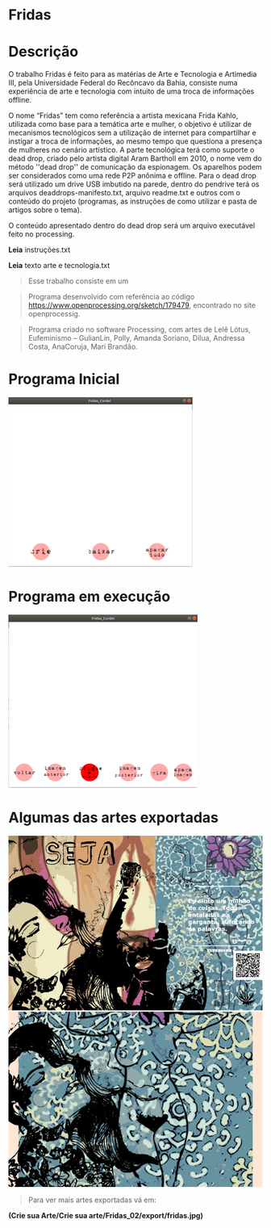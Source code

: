 # Fridas

# Descrição 

O trabalho Fridas é feito para as matérias de Arte e Tecnologia e Artimedia III, pela Universidade Federal do Recôncavo da Bahia, consiste numa experiência de arte e tecnologia com intuito de uma troca de informações offline.

O nome “Fridas” tem como referência a artista mexicana Frida Kahlo, utilizada como base para a temática arte e mulher, o objetivo é utilizar de mecanismos tecnológicos sem a utilização de internet para compartilhar e instigar a troca de informações, ao mesmo tempo que questiona a presença de mulheres no cenário artístico.
A parte tecnológica terá como suporte o dead drop, criado pelo artista digital Aram Bartholl em 2010, o nome vem do método ''dead drop'' de comunicação da espionagem. Os aparelhos podem ser considerados como uma rede P2P anônima e offline.
Para o dead drop será utilizado um drive USB imbutido na parede, dentro do pendrive terá os arquivos deaddrops-manifesto.txt, arquivo readme.txt e outros com o conteúdo do projeto (programas, as instruções de como utilizar e pasta de artigos sobre o tema).

O conteúdo apresentado dentro do dead drop será um arquivo executável feito no processing.


**Leia** instruções.txt

**Leia** texto arte e tecnologia.txt 

> Esse trabalho consiste em um 


> Programa desenvolvido com referência ao código https://www.openprocessing.org/sketch/179479, encontrado no site openprocessig.

> Programa criado no software Processing, com artes de Lelê Lótus, Eufeminismo – GulianLin, Polly, Amanda Soriano, Dilua, Andressa Costa, AnaCoruja, Mari Brandão.


# Programa Inicial

![Fridas Programa-Inicial](fridas01.png)

# Programa em execução

![Fridas Programa-Execucao](fridas.png)


# Algumas das artes exportadas

![Fridas Programa-Execucao](a.jpg)
![Fridas Programa-Execucao](duo.jpg)

> Para ver mais artes exportadas vá em:

**(Crie sua Arte/Crie sua arte/Fridas_02/export/fridas.jpg)**
